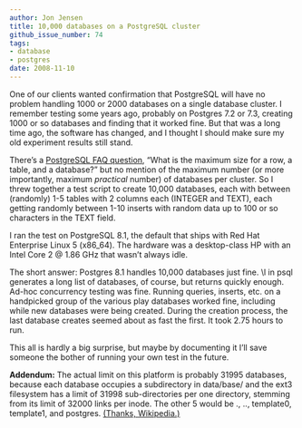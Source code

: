 ```yaml
---
author: Jon Jensen
title: 10,000 databases on a PostgreSQL cluster
github_issue_number: 74
tags:
- database
- postgres
date: 2008-11-10
---
```


One of our clients wanted confirmation that PostgreSQL will have no problem handling 1000 or 2000 databases on a single database cluster. I remember testing some years ago, probably on Postgres 7.2 or 7.3, creating 1000 or so databases and finding that it worked fine. But that was a long time ago, the software has changed, and I thought I should make sure my old experiment results still stand.

There’s a [PostgreSQL FAQ question](https://wiki.postgresql.org/wiki/FAQ#item4.4), “What is the maximum size for a row, a table, and a database?” but no mention of the maximum number (or more importantly, maximum *practical* number) of databases per cluster. So I threw together a test script to create 10,000 databases, each with between (randomly) 1-5 tables with 2 columns each (INTEGER and TEXT), each getting randomly between 1-10 inserts with random data up to 100 or so characters in the TEXT field.

I ran the test on PostgreSQL 8.1, the default that ships with Red Hat Enterprise Linux 5 (x86_64). The hardware was a desktop-class HP with an Intel Core 2 @ 1.86 GHz that wasn’t always idle.

The short answer: Postgres 8.1 handles 10,000 databases just fine. \l in psql generates a long list of databases, of course, but returns quickly enough. Ad-hoc concurrency testing was fine. Running queries, inserts, etc. on a handpicked group of the various play databases worked fine, including while new databases were being created. During the creation process, the last database creates seemed about as fast the first. It took 2.75 hours to run.

This all is hardly a big surprise, but maybe by documenting it I’ll save someone the bother of running your own test in the future.

**Addendum:** The actual limit on this platform is probably 31995 databases, because each database occupies a subdirectory in data/base/ and the ext3 filesystem has a limit of 31998 sub-directories per one directory, stemming from its limit of 32000 links per inode. The other 5 would be ., .., template0, template1, and postgres. [(Thanks, Wikipedia.)](https://en.wikipedia.org/wiki/Ext3#Functionality)
